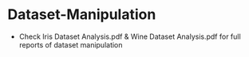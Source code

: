 # Dataset-Manipulation
- Check Iris Dataset Analysis.pdf & Wine Dataset Analysis.pdf for full reports of dataset manipulation
